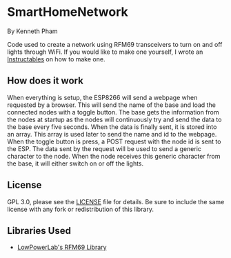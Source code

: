 # SmartHomeNetwork
By Kenneth Pham

Code used to create a network using RFM69 transceivers to turn on and off lights through WiFi. If you would like to make one yourself, I wrote an [Instructables](https://www.instructables.com/id/Smart-Home-Network-With-ESP8266-and-RFM69/) on how to make one.

## How does it work
When everything is setup, the ESP8266 will send a webpage when requested by a browser. This will send the name of the base and load the connected nodes with a toggle button. The base gets the information from the nodes at startup as the nodes will continuously try and send the data to the base every five seconds. When the data is finally sent, it is stored into an array. This array is used later to send the name and id to the webpage. When the toggle button is press, a POST request with the node id is sent to the ESP. The data sent by the request will be used to send a generic character to the node. When the node receives this generic character from the base, it will either switch on or off the lights.

## License
GPL 3.0, please see the [LICENSE](https://github.com/KenLPham/SmartHomeNetwork/blob/master/LICENSE) file for details. Be sure to include the same license with any fork or redistribution of this library.

## Libraries Used
* [LowPowerLab's RFM69 Library](https://github.com/LowPowerLab/RFM69)
